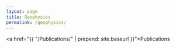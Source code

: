 ```yaml
---
layout: page
title: Geophysics
permalink: /geophysics/
---
```


<a href="{{ "/Publications/" | prepend: site.baseurl }}">Publications</a>



